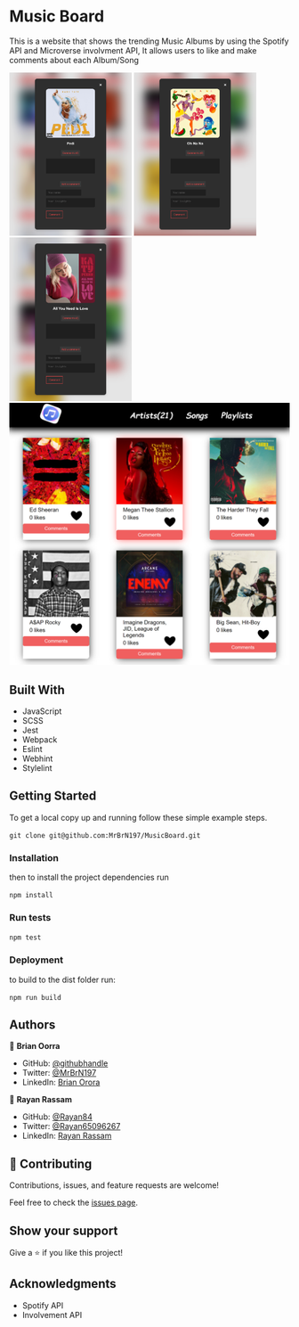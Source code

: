 # Music Board

This is a website that shows the trending Music Albums by using the Spotify API and Microverse involvment API, It allows users to like and make comments about each Album/Song

<img src="./preview_images/image1.png" width="220">
<img src="./preview_images/image2.png" width="220">
<img src="./preview_images/image3.png" width="220">
<img src="./preview_images/desktop-preview.png" width="700">

## Built With

- JavaScript
- SCSS
- Jest
- Webpack
- Eslint
- Webhint
- Stylelint

## Getting Started

To get a local copy up and running follow these simple example steps.

`git clone git@github.com:MrBrN197/MusicBoard.git`

### Installation

then to install the project dependencies run

`npm install`

### Run tests

`npm test`

### Deployment

to build to the dist folder run:

`npm run build`

## Authors

👤 **Brian Oorra**

- GitHub: [@githubhandle](https://github.com/githubhandle)
- Twitter: [@MrBrN197](https://twitter.com/MrBrN197)
- LinkedIn: [Brian Orora](https://www.linkedin.com/in/brian-orora-2b7883a7/)

👤 **Rayan Rassam**

- GitHub: [@Rayan84](https://github.com/Rayan84)
- Twitter: [@Rayan65096267](https://twitter.com/Rayan65096267)
- LinkedIn: [Rayan Rassam](https://www.linkedin.com/in/rayan-rassam/)

## 🤝 Contributing

Contributions, issues, and feature requests are welcome!

Feel free to check the [issues page](../../issues/).

## Show your support

Give a ⭐️ if you like this project!

## Acknowledgments

- Spotify API
- Involvement API
